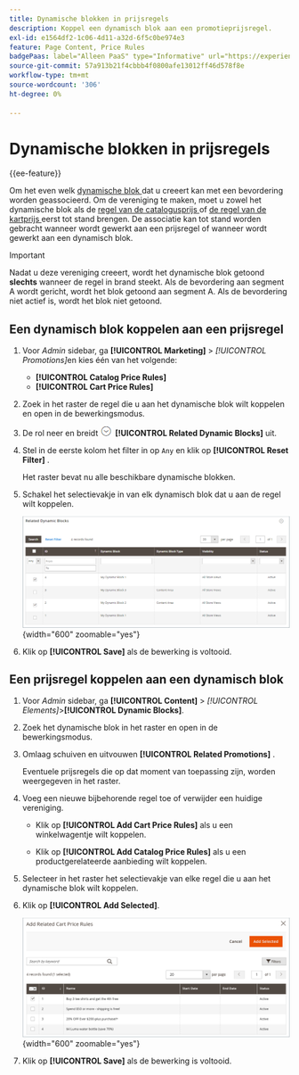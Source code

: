 ```yaml
---
title: Dynamische blokken in prijsregels
description: Koppel een dynamisch blok aan een promotieprijsregel.
exl-id: e1564df2-1c06-4d11-a32d-6f5c0be974e3
feature: Page Content, Price Rules
badgePaas: label="Alleen PaaS" type="Informative" url="https://experienceleague.adobe.com/en/docs/commerce/user-guides/product-solutions" tooltip="Is alleen van toepassing op Adobe Commerce op Cloud-projecten (door Adobe beheerde PaaS-infrastructuur) en op projecten in het veld."
source-git-commit: 57a913b21f4cbbb4f0800afe13012ff46d578f8e
workflow-type: tm+mt
source-wordcount: '306'
ht-degree: 0%

---
```


# Dynamische blokken in prijsregels

{{ee-feature}}

Om het even welk [ dynamische blok ](dynamic-blocks.md) dat u creeert kan met een bevordering worden geassocieerd. Om de vereniging te maken, moet u zowel het dynamische blok als de [ regel van de catalogusprijs ](../merchandising-promotions/price-rules-catalog.md) of [ de regel van de kartprijs ](../merchandising-promotions/price-rules-cart.md) eerst tot stand brengen. De associatie kan tot stand worden gebracht wanneer wordt gewerkt aan een prijsregel of wanneer wordt gewerkt aan een dynamisch blok.

>[!IMPORTANT]
>
>Nadat u deze vereniging creeert, wordt het dynamische blok getoond **slechts** wanneer de regel in brand steekt. Als de bevordering aan segment A wordt gericht, wordt het blok getoond aan segment A. Als de bevordering niet actief is, wordt het blok niet getoond.

## Een dynamisch blok koppelen aan een prijsregel

1. Voor _Admin_ sidebar, ga **[!UICONTROL Marketing]** > _[!UICONTROL Promotions]_&#x200B;en kies één van het volgende:

   - **[!UICONTROL Catalog Price Rules]**
   - **[!UICONTROL Cart Price Rules]**

1. Zoek in het raster de regel die u aan het dynamische blok wilt koppelen en open in de bewerkingsmodus.

1. De rol neer en breidt ![ selecteur van de Uitbreiding ](../assets/icon-display-expand.png) **[!UICONTROL Related Dynamic Blocks]** uit.

1. Stel in de eerste kolom het filter in op `Any` en klik op **[!UICONTROL Reset Filter]** .

   Het raster bevat nu alle beschikbare dynamische blokken.

1. Schakel het selectievakje in van elk dynamisch blok dat u aan de regel wilt koppelen.

   ![ Toevoegend geselecteerde dynamische blokken ](./assets/price-rule-cart-related-dynamic-blocks-any.png){width="600" zoomable="yes"}

1. Klik op **[!UICONTROL Save]** als de bewerking is voltooid.

## Een prijsregel koppelen aan een dynamisch blok

1. Voor _Admin_ sidebar, ga **[!UICONTROL Content]** > _[!UICONTROL Elements]_>**[!UICONTROL Dynamic Blocks]**.

1. Zoek het dynamische blok in het raster en open in de bewerkingsmodus.

1. Omlaag schuiven en uitvouwen **[!UICONTROL Related Promotions]** .

   Eventuele prijsregels die op dat moment van toepassing zijn, worden weergegeven in het raster.

1. Voeg een nieuwe bijbehorende regel toe of verwijder een huidige vereniging.

   - Klik op **[!UICONTROL Add Cart Price Rules]** als u een winkelwagentje wilt koppelen.

   - Klik op **[!UICONTROL Add Catalog Price Rules]** als u een productgerelateerde aanbieding wilt koppelen.

1. Selecteer in het raster het selectievakje van elke regel die u aan het dynamische blok wilt koppelen.

1. Klik op **[!UICONTROL Add Selected]**.

   ![ Toevoegend geselecteerde prijsregels aan een dynamisch blok ](./assets/pb-dynamic-block-add-related-cart-price-rules.png){width="600" zoomable="yes"}

1. Klik op **[!UICONTROL Save]** als de bewerking is voltooid.
